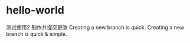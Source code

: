 # hello-world
测试使用2
制作并提交更改
Creating a new branch is quick.
Creating a new branch is quick & simple.
